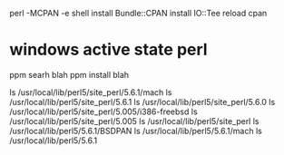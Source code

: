 perl -MCPAN -e shell
install Bundle::CPAN
install IO::Tee
reload cpan

# windows active state perl
ppm searh blah
ppm install blah

ls /usr/local/lib/perl5/site_perl/5.6.1/mach
ls /usr/local/lib/perl5/site_perl/5.6.1
ls /usr/local/lib/perl5/site_perl/5.6.0
ls /usr/local/lib/perl5/site_perl/5.005/i386-freebsd
ls /usr/local/lib/perl5/site_perl/5.005
ls /usr/local/lib/perl5/site_perl
ls /usr/local/lib/perl5/5.6.1/BSDPAN
ls /usr/local/lib/perl5/5.6.1/mach
ls /usr/local/lib/perl5/5.6.1

